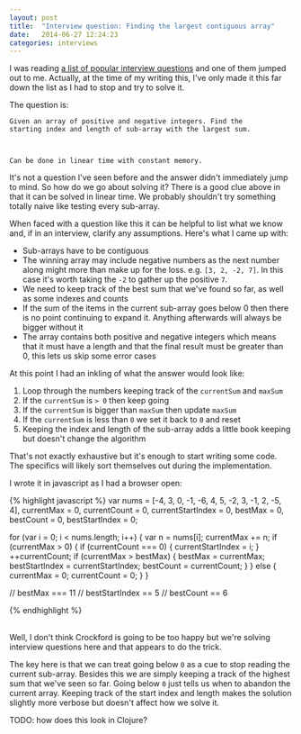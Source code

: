 ```yaml
---
layout: post
title:  "Interview question: Finding the largest contiguous array"
date:   2014-06-27 12:24:23
categories: interviews
---
```


I was reading [a list of popular interview questions](http://www.ocf.berkeley.edu/~kelu/interviews/questions.html) and one of them jumped out to me. Actually, at the time of my writing this, I've only made it this far down the list as I had to stop and try to solve it.

The question is:

<code>Given an array of positive and negative integers. Find the starting index and length of sub-array with the largest sum. 

Can be done in linear time with constant memory.</code>

It's not a question I've seen before and the answer didn't immediately jump to mind. So how do we go about solving it? There is a good clue above in that it can be solved in linear time. We probably shouldn't try something totally naive like testing every sub-array.

When faced with a question like this it can be helpful to list what we know and, if in an interview, clarify any assumptions. Here's what I came up with:

* Sub-arrays have to be contiguous
* The winning array may include negative numbers as the next number along might more than make up for the loss. e.g. `[3, 2, -2, 7]`. In this case it's worth taking the `-2` to gather up the positive `7`.
* We need to keep track of the best sum that we've found so far, as well as some indexes and counts
* If the sum of the items in the current sub-array goes below 0 then there is no point continuing to expand it. Anything afterwards will always be bigger without it
* The array contains both positive and negative integers which means that it must have a length and that the final result must be greater than 0, this lets us skip some error cases

At this point I had an inkling of what the answer would look like:

1. Loop through the numbers keeping track of the `currentSum` and `maxSum`
2. If the `currentSum` is `> 0` then keep going
3. If the `currentSum` is bigger than `maxSum` then update `maxSum`
4. If the `currentSum` is less than `0` we set it back to `0` and reset
5. Keeping the index and length of the sub-array adds a little book keeping but doesn't change the algorithm

That's not exactly exhaustive but it's enough to start writing some code. The specifics will likely sort themselves out during the implementation.

I wrote it in javascript as I had a browser open:

{% highlight javascript %}
var nums = [-4, 3, 0, -1, -6, 4, 5, -2, 3, -1, 2, -5, 4],
    currentMax = 0,
    currentCount = 0,
    currentStartIndex = 0,
    bestMax = 0,
    bestCount = 0,
    bestStartIndex = 0;

for (var i = 0; i < nums.length; i++) {
  var n = nums[i];
  currentMax += n;
  if (currentMax > 0) {
    if (currentCount === 0) {
      currentStartIndex = i;
    }
    ++currentCount;
    if (currentMax > bestMax) {
      bestMax = currentMax;
      bestStartIndex = currentStartIndex;
      bestCount = currentCount;
    }
  } else {
    currentMax = 0;
    currentCount = 0;
  }
}

// bestMax === 11
// bestStartIndex == 5
// bestCount == 6

{% endhighlight %}

<br>
Well, I don't think Crockford is going to be too happy but we're solving interview questions here and that appears to do the trick.

The key here is that we can treat going below `0` as a cue to stop reading the current sub-array. Besides this we are simply keeping a track of the highest sum that we've seen so far. Going below `0` just tells us when to abandon the current array. Keeping track of the start index and length makes the solution slightly more verbose but doesn't affect how we solve it.

TODO: how does this look in Clojure?
